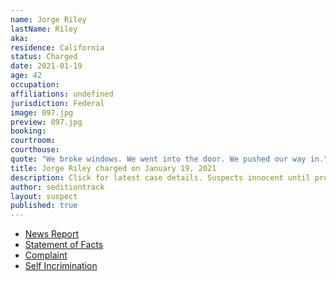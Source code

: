 ```yaml
---
name: Jorge Riley
lastName: Riley
aka: 
residence: California
status: Charged
date: 2021-01-19
age: 42
occupation: 
affiliations: undefined
jurisdiction: Federal
image: 097.jpg
preview: 097.jpg
booking: 
courtroom: 
courthouse: 
quote: "We broke windows. We went into the door. We pushed our way in."
title: Jorge Riley charged on January 19, 2021
description: Click for latest case details. Suspects innocent until proven guilty.
author: seditiontrack
layout: suspect
published: true
---
```

- [News Report](https://nypost.com/2021/01/19/gop-activist-jorge-riley-arrested-in-capitol-hill-attack/)
- [Statement of Facts](https://www.justice.gov/opa/page/file/1357041/download)
- [Complaint](https://www.justice.gov/opa/page/file/1357046/download)
- [Self Incrimination](https://twitter.com/indianz/status/1350168282519777283)
